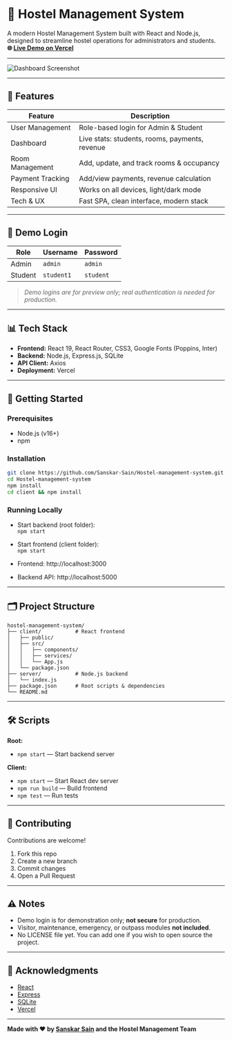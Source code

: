 # 🏨 Hostel Management System

A modern Hostel Management System built with React and Node.js, designed to streamline hostel operations for administrators and students.  
**🌐 [Live Demo on Vercel](https://hostel-management-app-one.vercel.app/)**

---

![Dashboard Screenshot](<img width="1813" height="945" alt="image" src="https://github.com/user-attachments/assets/8c5bec66-cf4a-4b40-971c-310d9b2403ac" />)
<!-- Add your own screenshot path -->


---

## 🚩 Features

| Feature              | Description                                               |
|----------------------|----------------------------------------------------------|
| User Management      | Role-based login for Admin & Student                     |
| Dashboard            | Live stats: students, rooms, payments, revenue           |
| Room Management      | Add, update, and track rooms & occupancy                 |
| Payment Tracking     | Add/view payments, revenue calculation                   |
| Responsive UI        | Works on all devices, light/dark mode                    |
| Tech & UX            | Fast SPA, clean interface, modern stack                  |

---

## 👤 Demo Login

| Role    | Username      | Password  |
|---------|---------------|-----------|
| Admin   | `admin`       | `admin`   |
| Student | `student1`    | `student` |

> _Demo logins are for preview only; real authentication is needed for production._

---

## 📊 Tech Stack

- **Frontend:** React 19, React Router, CSS3, Google Fonts (Poppins, Inter)
- **Backend:** Node.js, Express.js, SQLite
- **API Client:** Axios
- **Deployment:** Vercel

---

## 🚀 Getting Started

### Prerequisites

- Node.js (v16+)
- npm

### Installation

```bash
git clone https://github.com/Sanskar-Sain/Hostel-management-system.git
cd Hostel-management-system
npm install
cd client && npm install
```

### Running Locally

- Start backend (root folder):  
  `npm start`
- Start frontend (client folder):  
  `npm start`

- Frontend: http://localhost:3000  
- Backend API: http://localhost:5000

---

## 🗂️ Project Structure

```
hostel-management-system/
├── client/           # React frontend
│   ├── public/
│   ├── src/
│   │   ├── components/
│   │   ├── services/
│   │   └── App.js
│   └── package.json
├── server/           # Node.js backend
│   └── index.js
├── package.json      # Root scripts & dependencies
└── README.md
```

---

## 🛠️ Scripts

**Root:**  
- `npm start` — Start backend server

**Client:**  
- `npm start` — Start React dev server  
- `npm run build` — Build frontend  
- `npm test` — Run tests

---

## 🤝 Contributing

Contributions are welcome!  
1. Fork this repo  
2. Create a new branch  
3. Commit changes  
4. Open a Pull Request

---

## ⚠️ Notes

- Demo login is for demonstration only; **not secure** for production.
- Visitor, maintenance, emergency, or outpass modules **not included**.
- No LICENSE file yet. You can add one if you wish to open source the project.

---

## 🙏 Acknowledgments

- [React](https://react.dev/)
- [Express](https://expressjs.com/)
- [SQLite](https://www.sqlite.org/)
- [Vercel](https://vercel.com/)

---

**Made with ❤️ by [Sanskar Sain](https://github.com/Sanskar-Sain) and the Hostel Management Team**
